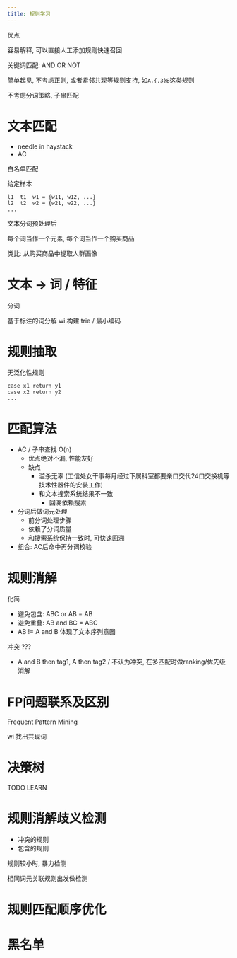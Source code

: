 ```yaml
---
title: 规则学习
---
```


优点

容易解释, 可以直接人工添加规则快速召回

关键词匹配: AND OR NOT

简单起见, 不考虑正则, 或者紧邻共现等规则支持, 如`A.{,3}B`这类规则

不考虑分词策略, 子串匹配

# 文本匹配

- needle in haystack
- AC

白名单匹配


给定样本

```
l1  t1  w1 = {w11, w12, ...}
l2  t2  w2 = {w21, w22, ...}
...
```

文本分词预处理后

每个词当作一个元素, 每个词当作一个购买商品

类比: 从购买商品中提取人群画像

# 文本 -> 词 / 特征

分词

基于标注的词分解 wi 构建 trie / 最小编码

# 规则抽取

无泛化性规则

```
case x1 return y1
case x2 return y2
...
```


# 匹配算法

- AC / 子串查找 O(n)
  - 优点绝对不漏, 性能友好
  - 缺点
    - 滥杀无辜 (工信处女干事每月经过下属科室都要亲口交代24口交换机等技术性器件的安装工作)
    - 和文本搜索系统结果不一致
      - 回溯依赖搜索
- 分词后做词元处理
  - 前分词处理步骤
  - 依赖了分词质量
  - 和搜索系统保持一致时, 可快速回溯
- 组合: AC后命中再分词校验

# 规则消解


化简

- 避免包含: ABC or AB = AB
- 避免重叠: AB and BC = ABC
- AB != A and B 体现了文本序列意图

冲突 ???

- A and B then tag1, A then tag2 / 不认为冲突, 在多匹配时做ranking/优先级消解


# FP问题联系及区别

Frequent Pattern Mining

wi 找出共现词

# 决策树

TODO LEARN

# 规则消解歧义检测

- 冲突的规则
- 包含的规则

规则较小时, 暴力检测

相同词元关联规则出发做检测

# 规则匹配顺序优化


# 黑名单